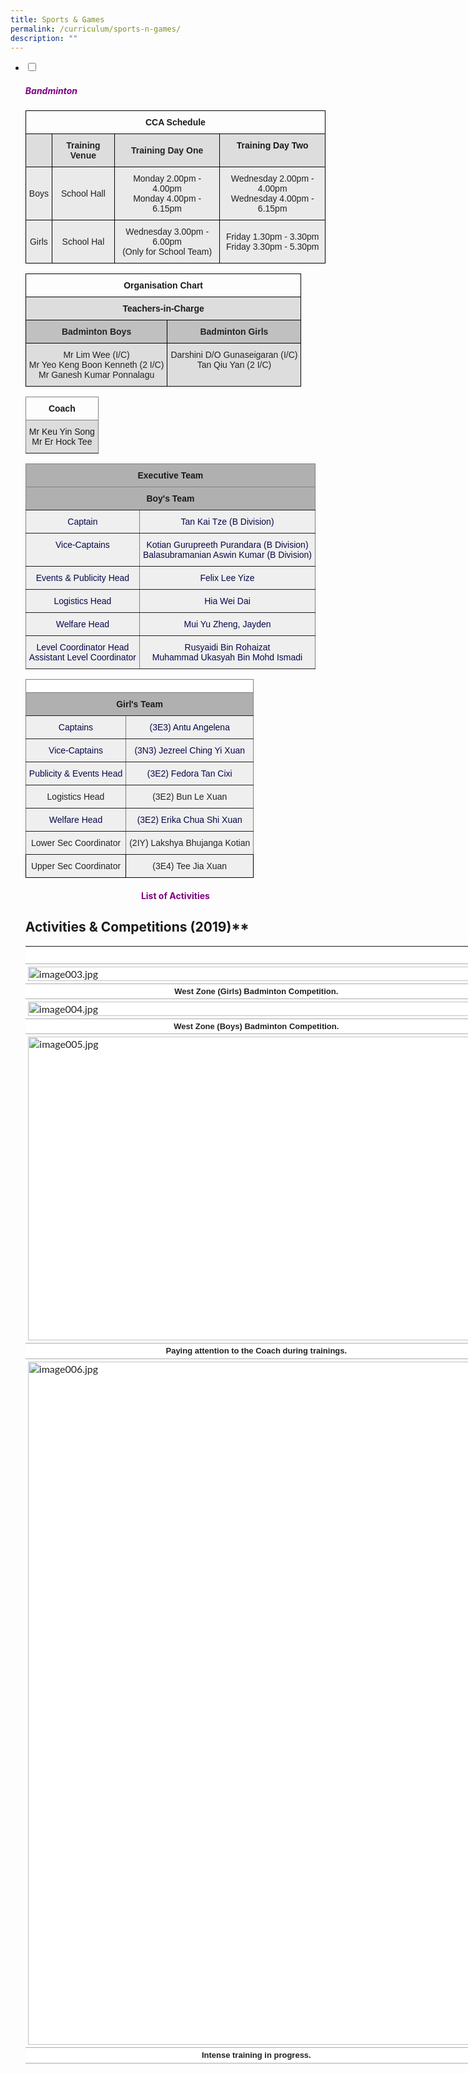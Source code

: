 ```yaml
---
title: Sports & Games
permalink: /curriculum/sports-n-games/
description: ""
---
```

<ul class="jekyllcodex_accordion">
<li>
<input id="accordion1" type="checkbox">
<label for="accordion1"><h5 style="color:purple">Bandminton</h5></label>
<div>
<style type="text/css">
.tg  {border-collapse:collapse;border-spacing:0;}
.tg td{border-color:black;border-style:solid;border-width:1px;font-family:Arial, sans-serif;font-size:14px;
  overflow:hidden;padding:10px 5px;word-break:normal;}
.tg th{border-color:black;border-style:solid;border-width:1px;font-family:Arial, sans-serif;font-size:14px;
  font-weight:normal;overflow:hidden;padding:10px 5px;word-break:normal;}
.tg .tg-5l69{background-color:#dddddd;color:#222;font-weight:bold;text-align:center;vertical-align:top}
.tg .tg-baqh{text-align:center;vertical-align:top}
.tg .tg-karz{background-color:#dddddd;color:#222;font-weight:bold;text-align:center;vertical-align:middle}
.tg .tg-s0hm{background-color:#dddddd;text-align:center;vertical-align:top}
.tg .tg-ku5w{background-color:#EAEAEA;color:#222;text-align:center;vertical-align:middle}
</style>
<table class="tg">
<thead>
  <tr>
    <th colspan="4" class="tg-baqh"><span style="font-weight:bold">CCA Schedule</span></th>
  </tr>
</thead>
<tbody>
  <tr>
    <td class="tg-5l69"></td>
    <td class="tg-karz"><span style="color:#222">Training Venue</span></td>
    <td class="tg-karz">Training Day One</td>
    <td class="tg-s0hm"><span style="font-weight:bold">Training Day Two</span></td>
  </tr>
  <tr>
    <td class="tg-ku5w"><span style="color:#222;background-color:#EAEAEA">Boys</span></td>
    <td class="tg-ku5w"><span style="color:#222;background-color:#EAEAEA">School Hall</span></td>
    <td class="tg-ku5w"><span style="color:#222;background-color:#EAEAEA">Monday 2.00pm - 4.00pm</span><br><span style="color:#222;background-color:#EAEAEA">Monday 4.00pm - 6.15pm</span><br></td>
    <td class="tg-ku5w"><span style="color:#222;background-color:#EAEAEA">Wednesday 2.00pm - 4.00pm</span><br><span style="color:#222;background-color:#EAEAEA">Wednesday 4.00pm - 6.15pm</span><br></td>
  </tr>
  <tr>
    <td class="tg-ku5w"><span style="color:#222;background-color:#EAEAEA">Girls</span></td>
    <td class="tg-ku5w"><span style="color:#222;background-color:#EAEAEA">School Hal</span></td>
    <td class="tg-ku5w"><span style="color:#222;background-color:#EAEAEA">Wednesday 3.00pm - 6.00pm</span><br><span style="color:#222;background-color:#EAEAEA">(Only for School Team)</span></td>
    <td class="tg-ku5w"><span style="color:#222;background-color:#EAEAEA">Friday 1.30pm - 3.30pm</span><br><span style="color:#222;background-color:#EAEAEA">Friday 3.30pm - 5.30pm</span><br></td>
  </tr>
</tbody>
</table>
<style type="text/css">
.tg  {border-collapse:collapse;border-spacing:0;}
.tg td{border-color:black;border-style:solid;border-width:1px;font-family:Arial, sans-serif;font-size:14px;
  overflow:hidden;padding:10px 5px;word-break:normal;}
.tg th{border-color:black;border-style:solid;border-width:1px;font-family:Arial, sans-serif;font-size:14px;
  font-weight:normal;overflow:hidden;padding:10px 5px;word-break:normal;}
.tg .tg-0yo0{background-color:#dddddd;color:#222;text-align:center;vertical-align:top}
.tg .tg-amwm{font-weight:bold;text-align:center;vertical-align:top}
.tg .tg-fbkb{background-color:#dddddd;font-weight:bold;text-align:center;vertical-align:top}
.tg .tg-0n0o{background-color:#c0c0c0;color:#222;font-weight:bold;text-align:center;vertical-align:top}
</style>
<table class="tg">
<thead>
  <tr>
    <th class="tg-amwm" colspan="2">Organisation Chart</th>
  </tr>
</thead>
<tbody>
  <tr>
    <td class="tg-fbkb" colspan="2">Teachers-in-Charge</td>
  </tr>
  <tr>
    <td class="tg-0n0o"> Badminton Boys</td>
    <td class="tg-0n0o">Badminton Girls </td>
  </tr>
  <tr>
    <td class="tg-0yo0">Mr Lim Wee (I/C)<br>Mr Yeo Keng Boon Kenneth (2 I/C)<br>Mr Ganesh Kumar Ponnalagu<br></td>
    <td class="tg-0yo0">Darshini D/O Gunaseigaran (I/C)<br>Tan Qiu Yan (2 I/C)</td>
  </tr>
</tbody>
</table>
<style type="text/css">
.tg  {border-collapse:collapse;border-spacing:0;}
.tg td{border-color:black;border-style:solid;border-width:1px;font-family:Arial, sans-serif;font-size:14px;
  overflow:hidden;padding:10px 5px;word-break:normal;}
.tg th{border-color:black;border-style:solid;border-width:1px;font-family:Arial, sans-serif;font-size:14px;
  font-weight:normal;overflow:hidden;padding:10px 5px;word-break:normal;}
.tg .tg-7btt{border-color:inherit;font-weight:bold;text-align:center;vertical-align:top}
.tg .tg-urrx{background-color:#dddddd;border-color:inherit;text-align:center;vertical-align:top}
</style>
<table class="tg">
<thead>
  <tr>
    <th class="tg-7btt">Coach</th>
  </tr>
</thead>
<tbody>
  <tr>
    <td class="tg-urrx">Mr Keu Yin Song<br>Mr Er Hock Tee</td>
  </tr>
</tbody>
</table>
<style type="text/css">
.tg  {border-collapse:collapse;border-spacing:0;}
.tg td{border-color:black;border-style:solid;border-width:1px;font-family:Arial, sans-serif;font-size:14px;
  overflow:hidden;padding:10px 5px;word-break:normal;}
.tg th{border-color:black;border-style:solid;border-width:1px;font-family:Arial, sans-serif;font-size:14px;
  font-weight:normal;overflow:hidden;padding:10px 5px;word-break:normal;}
.tg .tg-1zk2{background-color:#b0b0b0;border-color:inherit;font-weight:bold;text-align:center;vertical-align:top}
.tg .tg-1b5l{background-color:#efefef;border-color:inherit;color:#07084B;text-align:center;vertical-align:top}
</style>
<table class="tg">
<thead>
  <tr>
    <th class="tg-1zk2" colspan="2">Executive Team</th>
  </tr>
</thead>
<tbody>
  <tr>
    <td class="tg-1zk2" colspan="2">Boy's Team</td>
  </tr>
  <tr>
    <td class="tg-1b5l"> Captain</td>
    <td class="tg-1b5l">Tan Kai Tze (B Division)</td>
  </tr>
  <tr>
    <td class="tg-1b5l">Vice-Captains</td>
    <td class="tg-1b5l">Kotian Gurupreeth Purandara (B Division)<br>Balasubramanian Aswin Kumar (B Division)</td>
  </tr>
  <tr>
    <td class="tg-1b5l">Events &amp; Publicity Head</td>
    <td class="tg-1b5l">Felix Lee Yize</td>
  </tr>
  <tr>
    <td class="tg-1b5l"> Logistics Head</td>
    <td class="tg-1b5l">Hia Wei Dai</td>
  </tr>
  <tr>
    <td class="tg-1b5l"> Welfare Head</td>
    <td class="tg-1b5l">Mui Yu Zheng, Jayden</td>
  </tr>
  <tr>
    <td class="tg-1b5l"> Level Coordinator Head<br>Assistant Level Coordinator<br></td>
    <td class="tg-1b5l">Rusyaidi Bin Rohaizat<br>Muhammad Ukasyah Bin Mohd Ismadi</td>
  </tr>
</tbody>
</table>
<style type="text/css">
.tg  {border-collapse:collapse;border-spacing:0;}
.tg td{border-color:black;border-style:solid;border-width:1px;font-family:Arial, sans-serif;font-size:14px;
  overflow:hidden;padding:10px 5px;word-break:normal;}
.tg th{border-color:black;border-style:solid;border-width:1px;font-family:Arial, sans-serif;font-size:14px;
  font-weight:normal;overflow:hidden;padding:10px 5px;word-break:normal;}
.tg .tg-4pie{background-color:#efefef;border-color:inherit;color:#222;text-align:center;vertical-align:top}
.tg .tg-7g6k{background-color:#ffffff;border-color:inherit;font-weight:bold;text-align:center;vertical-align:top}
.tg .tg-1zk2{background-color:#b0b0b0;border-color:inherit;font-weight:bold;text-align:center;vertical-align:top}
.tg .tg-1b5l{background-color:#efefef;border-color:inherit;color:#07084B;text-align:center;vertical-align:top}
.tg .tg-0ftp{background-color:#efefef;color:#222;text-align:center;vertical-align:top}
</style>
<table class="tg">
<thead>
  <tr>
    <th class="tg-7g6k" colspan="2"></th>
  </tr>
</thead>
<tbody>
  <tr>
    <td class="tg-1zk2" colspan="2">Girl's Team</td>
  </tr>
  <tr>
    <td class="tg-1b5l">Captains</td>
    <td class="tg-1b5l">(3E3) Antu Angelena<br></td>
  </tr>
  <tr>
    <td class="tg-1b5l">Vice-Captains</td>
    <td class="tg-1b5l">(3N3) Jezreel Ching Yi Xuan<br></td>
  </tr>
  <tr>
    <td class="tg-1b5l">Publicity &amp; Events Head<br></td>
    <td class="tg-1b5l">(3E2) Fedora Tan Cixi<br></td>
  </tr>
  <tr>
    <td class="tg-4pie">Logistics Head</td>
    <td class="tg-4pie">(3E2) Bun Le Xuan</td>
  </tr>
  <tr>
    <td class="tg-1b5l">Welfare Head<br></td>
    <td class="tg-1b5l">(3E2) Erika Chua Shi Xuan<br></td>
  </tr>
  <tr>
    <td class="tg-4pie">Lower Sec Coordinator</td>
    <td class="tg-4pie">(2IY) Lakshya Bhujanga Kotian</td>
  </tr>
  <tr>
    <td class="tg-0ftp">Upper Sec Coordinator</td>
    <td class="tg-0ftp">(3E4) Tee Jia Xuan</td>
  </tr>
</tbody>
</table>
<h4 style="color:purple" align="center">List of Activities</h4>


  
Activities &amp; Competitions (2019)**
---------------------------------------

<table style="margin: auto; outline: 0px; padding: 0px; border-collapse: collapse; clear: both; border: none; font-style: normal; font-variant-ligatures: normal; font-variant-caps: normal; font-weight: 400; letter-spacing: normal; orphans: 2; text-align: left; text-transform: none; white-space: normal; widows: 2; word-spacing: 0px; -webkit-text-stroke-width: 0px; background-color: rgb(255, 255, 255); text-decoration-thickness: initial; text-decoration-style: initial; text-decoration-color: initial; color: rgb(34, 34, 34); font-family: Lato, sans-serif; font-size: 16px; width: 734.333px;" class="iveo_table ives_tab_simple ive_eobj_center"><tbody style="margin: 0px; outline: 0px; padding: 0px;"><tr style="margin: 0px; outline: 0px; padding: 0px;"><td style="margin: 0px; outline: 0px; padding: 4px; text-align: left; background-color: transparent; border-bottom: 1px solid rgb(170, 170, 170); color: inherit;" colspan="2"><br style="margin: 0px; outline: 0px; padding: 0px;"></td></tr><tr style="margin: 0px; outline: 0px; padding: 0px;"><td style="margin: 0px; outline: 0px; padding: 4px; text-align: left; background-color: transparent; border-bottom: 1px solid rgb(170, 170, 170); color: inherit;" colspan="2"><img style="margin: auto; outline: none; padding: 0px; border: none; clear: both; display: block;" class="ive_eobj_center" alt="image003.jpg" width="100%" src="https://jurongwestsec.moe.edu.sg/qql/slot/u198/Co-Curricular%20Activities/Sports%20&amp;%20Games/Badminton/2019/image003.jpg"></td></tr><tr style="margin: 0px; outline: 0px; padding: 0px;"><td style="margin: 0px; outline: 0px; padding: 4px; text-align: center; background-color: transparent; border-bottom: 1px solid rgb(170, 170, 170); color: inherit;" colspan="2"><font style="margin: 0px; outline: 0px; padding: 0px; line-height: 15.6px;" size="2" face="arial, sans-serif"><b style="margin: 0px; outline: 0px; padding: 0px;">West Zone (Girls) Badminton Competition.</b></font></td></tr><tr style="margin: 0px; outline: 0px; padding: 0px;"><td style="margin: 0px; outline: 0px; padding: 4px; text-align: left; background-color: transparent; border-bottom: 1px solid rgb(170, 170, 170); color: inherit;" colspan="2"><img style="margin: auto; outline: none; padding: 0px; border: none; clear: both; display: block;" class="ive_eobj_center" alt="image004.jpg" width="100%" src="https://jurongwestsec.moe.edu.sg/qql/slot/u198/Co-Curricular%20Activities/Sports%20&amp;%20Games/Badminton/2019/image004.jpg"></td></tr><tr style="margin: 0px; outline: 0px; padding: 0px;"><td style="margin: 0px; outline: 0px; padding: 4px; text-align: center; background-color: transparent; border-bottom: 1px solid rgb(170, 170, 170); color: inherit;" colspan="2"><b style="margin: 0px; outline: 0px; padding: 0px; font-family: arial, sans-serif; font-size: small;">West Zone (Boys) Badminton Competition.</b><b style="margin: 0px; outline: 0px; padding: 0px;"><font style="margin: 0px; outline: 0px; padding: 0px; line-height: 15.6px;" size="2" face="arial, sans-serif"></font></b></td></tr><tr style="margin: 0px; outline: 0px; padding: 0px;"><td style="margin: 0px; outline: 0px; padding: 4px; text-align: left; background-color: transparent; border-bottom: 1px solid rgb(170, 170, 170); color: inherit;" colspan="2"><img style="margin: auto; outline: none; padding: 0px; border: none; clear: both; display: block; width: 730px; height: 486px;" class="ive_eobj_center" alt="image005.jpg" src="https://jurongwestsec.moe.edu.sg/qql/slot/u198/Co-Curricular%20Activities/Sports%20&amp;%20Games/Badminton/2019/image005.jpg"></td></tr><tr style="margin: 0px; outline: 0px; padding: 0px;"><td style="margin: 0px; outline: 0px; padding: 4px; text-align: center; background-color: transparent; border-bottom: 1px solid rgb(170, 170, 170); color: inherit;" colspan="2"><b style="margin: 0px; outline: 0px; padding: 0px;"><font style="margin: 0px; outline: 0px; padding: 0px; line-height: 15.6px;" face="arial, sans-serif" size="2">Paying attention to the Coach during trainings.</font></b></td></tr><tr style="margin: 0px; outline: 0px; padding: 0px;"><td style="margin: 0px; outline: 0px; padding: 4px; text-align: left; background-color: transparent; border-bottom: 1px solid rgb(170, 170, 170); color: inherit;" colspan="2"><img style="margin: auto; outline: none; padding: 0px; border: none; clear: both; display: block; width: 731px; height: 1093px;" class="ive_eobj_center" alt="image006.jpg" src="https://jurongwestsec.moe.edu.sg/qql/slot/u198/Co-Curricular%20Activities/Sports%20&amp;%20Games/Badminton/2019/image006.jpg"></td></tr><tr style="margin: 0px; outline: 0px; padding: 0px;"><td style="margin: 0px; outline: 0px; padding: 4px; text-align: center; background-color: transparent; border-bottom: 1px solid rgb(170, 170, 170); color: inherit;" colspan="2"><font style="margin: 0px; outline: 0px; padding: 0px; line-height: 15.6px; font-weight: bold;" face="arial, sans-serif" size="2">Intense training in progress.</font></td></tr></tbody></table></div></li></ul>